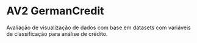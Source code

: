 # AV2 GermanCredit
Avaliação de visualização de dados com base em datasets com variáveis de classificação para análise de crédito. 
